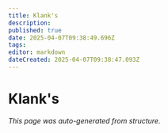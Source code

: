 ```yaml
---
title: Klank's
description: 
published: true
date: 2025-04-07T09:38:49.696Z
tags: 
editor: markdown
dateCreated: 2025-04-07T09:38:47.093Z
---
```


# Klank's

*This page was auto-generated from structure.*
